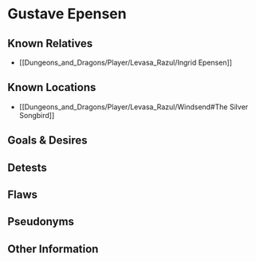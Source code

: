# Gustave Epensen

## Known Relatives
- [[Dungeons_and_Dragons/Player/Levasa_Razul/Ingrid Epensen]]

## Known Locations
- [[Dungeons_and_Dragons/Player/Levasa_Razul/Windsend#The Silver Songbird]]

## Goals & Desires

## Detests

## Flaws

## Pseudonyms

## Other Information